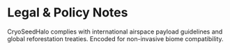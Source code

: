 # Legal & Policy Notes
CryoSeedHalo complies with international airspace payload guidelines and global reforestation treaties. Encoded for non-invasive biome compatibility.